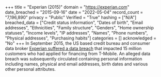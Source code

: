 +++
title = "Experian (2015)"
domain = "https://experian.com"
date_breached = "2015-09-16"
date = "2022-05-04"
record_count = "7,196,890"
privacy = "Public"
Verified = "True"
hashing = ["N/A"]
breached_data = ["Credit status information", "Dates of birth", "Email addresses", "Ethnicities", "Family structure", "Genders", "Home ownership statuses", "Income levels", "IP addresses", "Names", "Phone numbers", "Physical addresses", "Purchasing habits"]
categories = []
acknowledged = "No"
+++
In September 2015, the US based credit bureau and consumer data broker <a href="http://krebsonsecurity.com/2015/10/experian-breach-affects-15-million-consumers/" target="_blank" rel="noopener">Experian suffered a data breach</a> that impacted 15 million customers who had applied for financing from T-Mobile. An alleged data breach was subsequently circulated containing personal information including names, physical and email addresses, birth dates and various other personal attributes.
